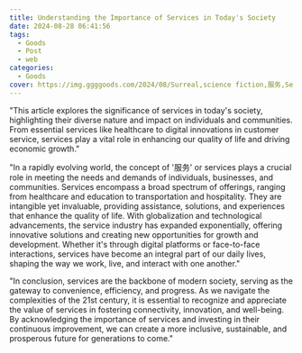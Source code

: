 ```yaml
---
title: Understanding the Importance of Services in Today's Society
date: 2024-08-28 06:41:56
tags:
  - Goods
  - Post
  - web
categories:
  - Goods
cover: https://img.ggggoods.com/2024/08/Surreal,science fiction,服务,Serve,technology,tech,diagrams,renderings,colors_20240830_00001_.png
---
```


"This article explores the significance of services in today's society, highlighting their diverse nature and impact on individuals and communities. From essential services like healthcare to digital innovations in customer service, services play a vital role in enhancing our quality of life and driving economic growth."

"In a rapidly evolving world, the concept of '服务' or services plays a crucial role in meeting the needs and demands of individuals, businesses, and communities. Services encompass a broad spectrum of offerings, ranging from healthcare and education to transportation and hospitality. They are intangible yet invaluable, providing assistance, solutions, and experiences that enhance the quality of life. With globalization and technological advancements, the service industry has expanded exponentially, offering innovative solutions and creating new opportunities for growth and development. Whether it's through digital platforms or face-to-face interactions, services have become an integral part of our daily lives, shaping the way we work, live, and interact with one another."

"In conclusion, services are the backbone of modern society, serving as the gateway to convenience, efficiency, and progress. As we navigate the complexities of the 21st century, it is essential to recognize and appreciate the value of services in fostering connectivity, innovation, and well-being. By acknowledging the importance of services and investing in their continuous improvement, we can create a more inclusive, sustainable, and prosperous future for generations to come."
